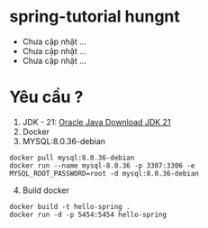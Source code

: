 # spring-tutorial hungnt

- Chưa cập nhật ...
- Chưa cập nhật ...
- Chưa cập nhật ...

# Yêu cầu ?

1. JDK - 21: [Oracle Java Download JDK 21](https://www.oracle.com/java/technologies/downloads/#java21)
2. Docker
3. MYSQL:8.0.36-debian
```
docker pull mysql:8.0.36-debian
docker run --name mysql-8.0.36 -p 3307:3306 -e MYSQL_ROOT_PASSWORD=root -d mysql:8.0.36-debian
```
4. Build docker
```
docker build -t hello-spring .
docker run -d -p 5454:5454 hello-spring

```